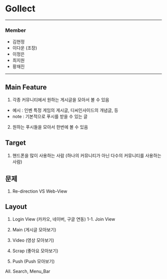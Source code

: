 # Gollect

---
### Member
* 김현정
* 이다운 (조장)
* 이정은
* 최지원
* 황재진
--- 

## Main Feature
1. 각종 커뮤니티에서 원하는 게시글을 모아서 볼 수 있음
  * 예시 : 인벤 특정 게임의 게시글, 디씨인사이드의 개념글, 등
  * note : 기본적으로 푸시를 받을 수 있는 글
2. 원하는 푸시들을 모아서 한번에 볼 수 있음

## Target
1. 핸드폰을 많이 사용하는 사람
  (하나의 커뮤니티가 아닌 다수의 커뮤니티를 사용하는 사람)

## 문제
1. Re-direction VS Web-View

## Layout
1. Login View
   (카카오, 네이버, 구글 연동)
1-1. Join View

2. Main
   (게시글 모아보기)
   
3. Video
   (영상 모아보기)
   
4. Scrap
   (좋아요 모아보기)
   
5. Push
   (Push 모아보기)
   
All. Search, Menu_Bar
